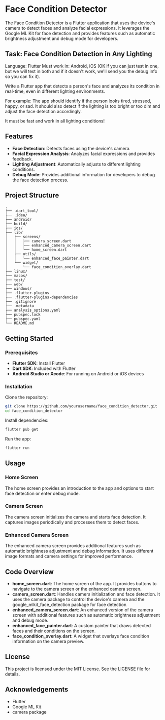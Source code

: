 # Face Condition Detector

The Face Condition Detector is a Flutter application that uses the device's camera to detect faces and analyze facial expressions. It leverages the Google ML Kit for face detection and provides features such as automatic brightness adjustment and debug mode for developers.

## Task: Face Condition Detection in Any Lighting
Language: Flutter
Must work in: Android, iOS (OK if you can just test in one, but we will test in both and if it doesn't work, we'll send you the debug info so you can fix it).

Write a Flutter app that detects a person's face and analyzes its condition in real-time, even in different lighting environments.

For example: The app should identify if the person looks tired, stressed, happy, or sad. It should also detect if the lighting is too bright or too dim and adjust the face detection accordingly.

It must be fast and work in all lighting conditions!

## Features

- **Face Detection**: Detects faces using the device's camera.
- **Facial Expression Analysis**: Analyzes facial expressions and provides feedback.
- **Lighting Adjustment**: Automatically adjusts to different lighting conditions.
- **Debug Mode**: Provides additional information for developers to debug the face detection process.

## Project Structure

```
.
├── .dart_tool/
├── .idea/
├── android/
├── build/
├── ios/
├── lib/
│   ├── screens/
│   │   ├── camera_screen.dart
│   │   ├── enhanced_camera_screen.dart
│   │   └── home_screen.dart
│   ├── utils/
│   │   └── enhanced_face_painter.dart
│   └── widget/
│       └── face_condition_overlay.dart
├── linux/
├── macos/
├── test/
├── web/
├── windows/
├── .flutter-plugins
├── .flutter-plugins-dependencies
├── .gitignore
├── .metadata
├── analysis_options.yaml
├── pubspec.lock
├── pubspec.yaml
└── README.md
```

## Getting Started

### Prerequisites

- **Flutter SDK**: Install Flutter
- **Dart SDK**: Included with Flutter
- **Android Studio or Xcode**: For running on Android or iOS devices

### Installation

Clone the repository:

```sh
git clone https://github.com/yourusername/face_condition_detector.git
cd face_condition_detector
```

Install dependencies:

```sh
flutter pub get
```

Run the app:

```sh
flutter run
```

## Usage

### Home Screen

The home screen provides an introduction to the app and options to start face detection or enter debug mode.

### Camera Screen

The camera screen initializes the camera and starts face detection. It captures images periodically and processes them to detect faces.

### Enhanced Camera Screen

The enhanced camera screen provides additional features such as automatic brightness adjustment and debug information. It uses different image formats and camera settings for improved performance.

## Code Overview

- **home_screen.dart**: The home screen of the app. It provides buttons to navigate to the camera screen or the enhanced camera screen.
- **camera_screen.dart**: Handles camera initialization and face detection. It uses the camera package to control the device's camera and the google_mlkit_face_detection package for face detection.
- **enhanced_camera_screen.dart**: An enhanced version of the camera screen with additional features such as automatic brightness adjustment and debug mode.
- **enhanced_face_painter.dart**: A custom painter that draws detected faces and their conditions on the screen.
- **face_condition_overlay.dart**: A widget that overlays face condition information on the camera preview.

## License

This project is licensed under the MIT License. See the LICENSE file for details.

## Acknowledgements

- Flutter
- Google ML Kit
- camera package